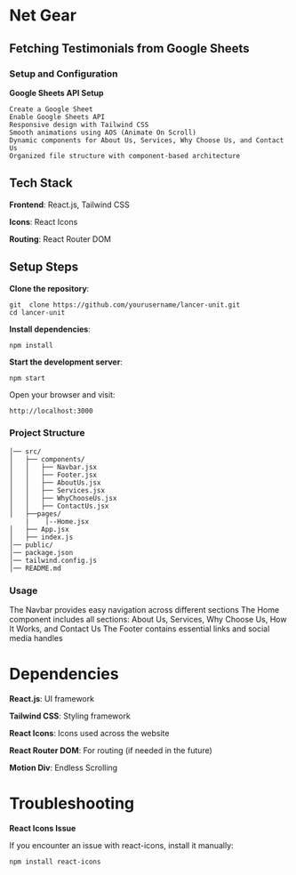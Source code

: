 # Net Gear 
## Fetching Testimonials from Google Sheets
### Setup and Configuration

**Google Sheets API Setup**


```bin
Create a Google Sheet 
Enable Google Sheets API
Responsive design with Tailwind CSS
Smooth animations using AOS (Animate On Scroll)
Dynamic components for About Us, Services, Why Choose Us, and Contact Us
Organized file structure with component-based architecture
```

## Tech Stack

**Frontend**: React.js, Tailwind CSS

**Icons**: React Icons

**Routing**: React Router DOM



## Setup Steps

**Clone the repository**:

```bin
git  clone https://github.com/yourusername/lancer-unit.git
cd lancer-unit
```
**Install dependencies**:
```bin 
npm install
```
**Start the development server**:
```bin 
npm start
```
Open your browser and visit:
```bin
http://localhost:3000 
```

### Project Structure

```bin
│── src/
│   ├── components/
│   │   ├── Navbar.jsx
│   │   ├── Footer.jsx
│   │   ├── AboutUs.jsx
│   │   ├── Services.jsx
│   │   ├── WhyChooseUs.jsx
│   │   ├── ContactUs.jsx
│   ├──pages/
    |    |--Home.jsx
│   ├── App.jsx
│   ├── index.js
│── public/
│── package.json
│── tailwind.config.js
│── README.md
```
### Usage

The Navbar provides easy navigation across different sections
The Home component includes all sections: About Us, Services, Why Choose Us, How It Works, and Contact Us
The Footer contains essential links and social media handles

# Dependencies

**React.js**: UI framework

**Tailwind CSS**: Styling framework

**React Icons**: Icons used across the website

**React Router DOM**: For routing (if needed in the future)

**Motion Div**: Endless Scrolling 

# Troubleshooting
**React Icons Issue**

If you encounter an issue with react-icons, install it manually:
```bin
npm install react-icons
```
